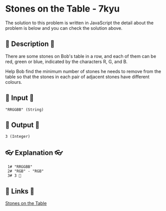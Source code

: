 # Stones on the Table - 7kyu

The solution to this problem is written in JavaScript the detail about the problem is below and you can check the solution above.

## 💬 Description 💬

There are some stones on Bob's table in a row, and each of them can be red, green or blue, indicated by the characters R, G, and B.

Help Bob find the minimum number of stones he needs to remove from the table so that the stones in each pair of adjacent stones have different colours.

## 🥚 Input 🥚

```
"RRGGBB" (String)
```

## 🐣 Output 🐣

```
3 (Integer)
```

## 👓 Explanation 👓

```
 1# "RRGGBB"
 2# "RGB" - "RGB"
 3# 3 🎉
```

## 🔗 Links 🔗

[Stones on the Table](https://www.codewars.com/kata/5f70e4cce10f9e0001c8995a)
